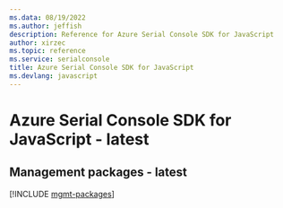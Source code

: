 ```yaml
---
ms.data: 08/19/2022
ms.author: jeffish
description: Reference for Azure Serial Console SDK for JavaScript
author: xirzec
ms.topic: reference
ms.service: serialconsole
title: Azure Serial Console SDK for JavaScript
ms.devlang: javascript
---
```

# Azure Serial Console SDK for JavaScript - latest

## Management packages - latest
[!INCLUDE [mgmt-packages](serial-console-mgmt-index.md)]